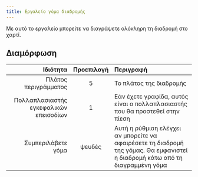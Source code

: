 ```yaml
---
title: Εργαλείο γόμα διαδρομής
---
```


Με αυτό το εργαλείο μπορείτε να διαγράψετε ολόκληρη τη διαδρομή στο χαρτί.

## Διαμόρφωση

|                               Ιδιότητα | Προεπιλογή | Περιγραφή                                                                                                                                     |
| -------------------------------------: | :--------: | :-------------------------------------------------------------------------------------------------------------------------------------------- |
|                   Πλάτος περιγράμματος |      5     | Το πλάτος της διαδρομής                                                                                                                       |
| Πολλαπλασιαστής εγκεφαλικών επεισοδίων |      1     | Εάν έχετε γραφίδα, αυτός είναι ο πολλαπλασιαστής που θα προστεθεί στην πίεση                                                                  |
|                     Συμπεριλάβετε γόμα |   ψευδές   | Αυτή η ρύθμιση ελέγχει αν μπορείτε να αφαιρέσετε τη διαδρομή της γόμας. Θα εμφανιστεί η διαδρομή κάτω από τη διαγραμμένη γόμα |

